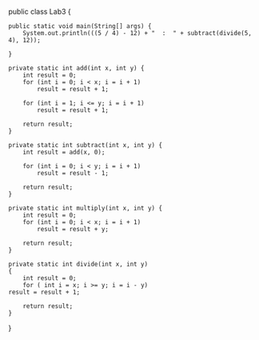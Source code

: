 public class Lab3 {

    public static void main(String[] args) {
        System.out.println(((5 / 4) - 12) + "  :  " + subtract(divide(5, 4), 12));

    }

    private static int add(int x, int y) {
        int result = 0;
        for (int i = 0; i < x; i = i + 1)
            result = result + 1;

        for (int i = 1; i <= y; i = i + 1)
            result = result + 1;

        return result;
    }

    private static int subtract(int x, int y) {
        int result = add(x, 0);

        for (int i = 0; i < y; i = i + 1)
            result = result - 1;

        return result;
    }

    private static int multiply(int x, int y) {
        int result = 0;
        for (int i = 0; i < x; i = i + 1)
            result = result + y;

        return result;
    }

    private static int divide(int x, int y)
    {
        int result = 0;
        for ( int i = x; i >= y; i = i - y)
    result = result + 1;

        return result;
    }
}
